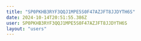 ```yaml
---
title: "SP0PKHB3RYF3QQJ1MPE5S0F47AZJFT8JJDYTH6S"
date: 2024-10-14T20:51:55.386Z
user: SP0PKHB3RYF3QQJ1MPE5S0F47AZJFT8JJDYTH6S
layout: "users"
---
```

    